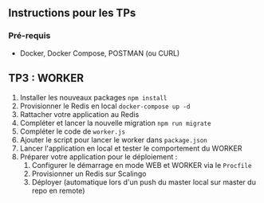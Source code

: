 ## Instructions pour les TPs

### Pré-requis
- Docker, Docker Compose, POSTMAN (ou CURL)

## TP3 : WORKER
1. Installer les nouveaux packages `npm install`
2. Provisionner le Redis en local `docker-compose up -d`
3. Rattacher votre application au Redis
4. Compléter et lancer la nouvelle migration `npm run migrate`
5. Compléter le code de `worker.js`
6. Ajouter le script pour lancer le worker dans `package.json`
7. Lancer l'application en local et tester le comportement du WORKER
8. Préparer votre application pour le déploiement :
   1. Configurer le démarrage en mode WEB et WORKER via le `Procfile`
   2. Provisionner un Redis sur Scalingo
   3. Déployer (automatique lors d'un push du master local sur master du repo en remote)